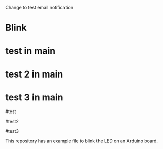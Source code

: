 Change to test email notification
# Blink

# test in main

# test 2 in main

# test 3 in main

#test

#test2

#test3

This repository has an example file to blink the LED on an Arduino board.
